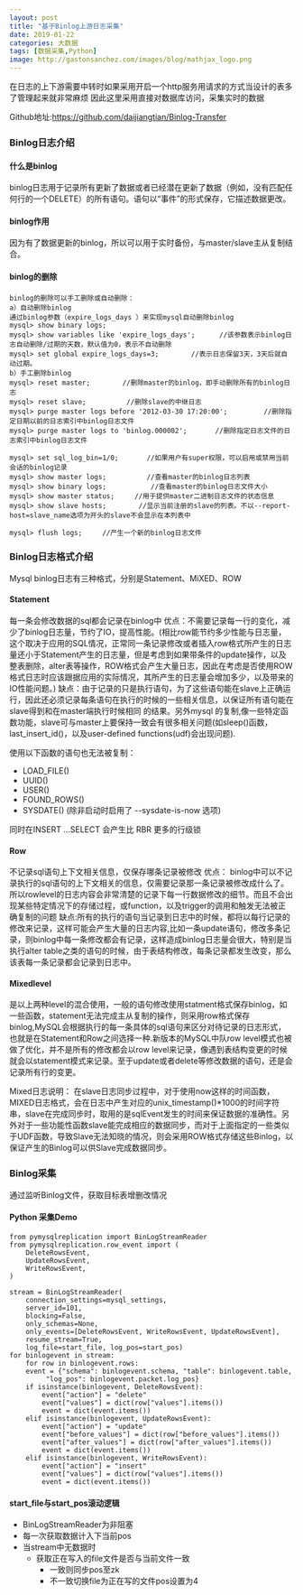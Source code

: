 ```yaml
---
layout: post
title: "基于Binlog上游日志采集"
date: 2019-01-22
categories: 大数据
tags: [数据采集,Python]
image: http://gastonsanchez.com/images/blog/mathjax_logo.png
---
```


在日志的上下游需要中转时如果采用开启一个http服务用请求的方式当设计的表多了管理起来就非常麻烦
因此这里采用直接对数据库访问，采集实时的数据

Github地址:https://github.com/daijiangtian/Binlog-Transfer

<!-- more -->


### Binlog日志介绍

#### 什么是binlog

binlog日志用于记录所有更新了数据或者已经潜在更新了数据（例如，没有匹配任何行的一个DELETE）的所有语句。语句以“事件”的形式保存，它描述数据更改。

#### binlog作用

因为有了数据更新的binlog，所以可以用于实时备份，与master/slave主从复制结合。

#### binlog的删除

```
binlog的删除可以手工删除或自动删除：
a）自动删除binlog
通过binlog参数（expire_logs_days ）来实现mysql自动删除binlog
mysql> show binary logs;
mysql> show variables like 'expire_logs_days';      //该参数表示binlog日志自动删除/过期的天数，默认值为0，表示不自动删除
mysql> set global expire_logs_days=3;        //表示日志保留3天，3天后就自动过期。
b）手工删除binlog
mysql> reset master;        //删除master的binlog，即手动删除所有的binlog日志
mysql> reset slave;          //删除slave的中继日志
mysql> purge master logs before '2012-03-30 17:20:00';         //删除指定日期以前的日志索引中binlog日志文件
mysql> purge master logs to 'binlog.000002';       //删除指定日志文件的日志索引中binlog日志文件

mysql> set sql_log_bin=1/0;       //如果用户有super权限，可以启用或禁用当前会话的binlog记录
mysql> show master logs;          //查看master的binlog日志列表
mysql> show binary logs;           //查看master的binlog日志文件大小
mysql> show master status;     //用于提供master二进制日志文件的状态信息
mysql> show slave hosts;        //显示当前注册的slave的列表。不以--report-host=slave_name选项为开头的slave不会显示在本列表中

mysql> flush logs;     //产生一个新的binlog日志文件

```



### Binlog日志格式介绍

Mysql binlog日志有三种格式，分别是Statement、MiXED、ROW

#### Statement

每一条会修改数据的sql都会记录在binlog中
优点：不需要记录每一行的变化，减少了binlog日志量，节约了IO，提高性能。(相比row能节约多少性能与日志量，这个取决于应用的SQL情况，正常同一条记录修改或者插入row格式所产生的日志量还小于Statement产生的日志量，但是考虑到如果带条件的update操作，以及整表删除，alter表等操作，ROW格式会产生大量日志，因此在考虑是否使用ROW格式日志时应该跟据应用的实际情况，其所产生的日志量会增加多少，以及带来的IO性能问题。)
缺点：由于记录的只是执行语句，为了这些语句能在slave上正确运行，因此还必须记录每条语句在执行的时候的一些相关信息，以保证所有语句能在slave得到和在master端执行时候相同 的结果。另外mysql 的复制,像一些特定函数功能，slave可与master上要保持一致会有很多相关问题(如sleep()函数， last_insert_id()，以及user-defined functions(udf)会出现问题).

使用以下函数的语句也无法被复制：
* LOAD_FILE()
* UUID()
* USER()
* FOUND_ROWS()
* SYSDATE() (除非启动时启用了 --sysdate-is-now 选项)

同时在INSERT ...SELECT 会产生比 RBR 更多的行级锁

#### Row

不记录sql语句上下文相关信息，仅保存哪条记录被修改
优点： binlog中可以不记录执行的sql语句的上下文相关的信息，仅需要记录那一条记录被修改成什么了。所以rowlevel的日志内容会非常清楚的记录下每一行数据修改的细节。而且不会出现某些特定情况下的存储过程，或function，以及trigger的调用和触发无法被正确复制的问题
缺点:所有的执行的语句当记录到日志中的时候，都将以每行记录的修改来记录，这样可能会产生大量的日志内容,比如一条update语句，修改多条记录，则binlog中每一条修改都会有记录，这样造成binlog日志量会很大，特别是当执行alter table之类的语句的时候，由于表结构修改，每条记录都发生改变，那么该表每一条记录都会记录到日志中。

#### Mixedlevel

是以上两种level的混合使用，一般的语句修改使用statment格式保存binlog，如一些函数，statement无法完成主从复制的操作，则采用row格式保存binlog,MySQL会根据执行的每一条具体的sql语句来区分对待记录的日志形式，也就是在Statement和Row之间选择一种.新版本的MySQL中队row level模式也被做了优化，并不是所有的修改都会以row level来记录，像遇到表结构变更的时候就会以statement模式来记录。至于update或者delete等修改数据的语句，还是会记录所有行的变更。

Mixed日志说明：
在slave日志同步过程中，对于使用now这样的时间函数，MIXED日志格式，会在日志中产生对应的unix_timestamp()*1000的时间字符串，slave在完成同步时，取用的是sqlEvent发生的时间来保证数据的准确性。另外对于一些功能性函数slave能完成相应的数据同步，而对于上面指定的一些类似于UDF函数，导致Slave无法知晓的情况，则会采用ROW格式存储这些Binlog，以保证产生的Binlog可以供Slave完成数据同步。

### Binlog采集

通过监听Binlog文件，获取目标表增删改情况

#### Python 采集Demo

```
from pymysqlreplication import BinLogStreamReader
from pymysqlreplication.row_event import (
    DeleteRowsEvent,
    UpdateRowsEvent,
    WriteRowsEvent,
)

stream = BinLogStreamReader(
	connection_settings=mysql_settings,
	server_id=101,
	blocking=False,
	only_schemas=None,
	only_events=[DeleteRowsEvent, WriteRowsEvent, UpdateRowsEvent],
	resume_stream=True,
	log_file=start_file, log_pos=start_pos)
for binlogevent in stream:
    for row in binlogevent.rows:
	event = {"schema": binlogevent.schema, "table": binlogevent.table,
		 "log_pos": binlogevent.packet.log_pos}
	if isinstance(binlogevent, DeleteRowsEvent):
	    event["action"] = "delete"
	    event["values"] = dict(row["values"].items())
	    event = dict(event.items())
	elif isinstance(binlogevent, UpdateRowsEvent):
	    event["action"] = "update"
	    event["before_values"] = dict(row["before_values"].items())
	    event["after_values"] = dict(row["after_values"].items())
	    event = dict(event.items())
	elif isinstance(binlogevent, WriteRowsEvent):
	    event["action"] = "insert"
	    event["values"] = dict(row["values"].items())
	    event = dict(event.items())
```

#### start_file与start_pos滚动逻辑

- BinLogStreamReader为非阻塞
- 每一次获取数据计入下当前pos
- 当stream中无数据时
  - 获取正在写入的file文件是否与当前文件一致
    - 一致则同步pos至zk
    - 不一致切换file为正在写的文件pos设置为4


